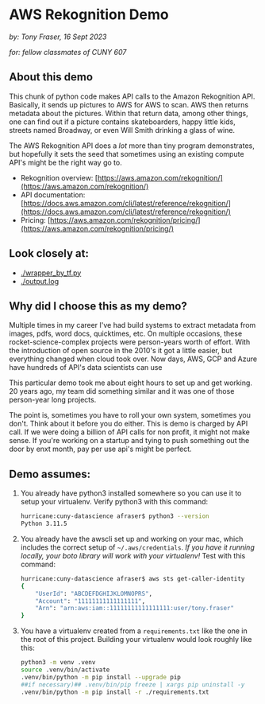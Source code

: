 # AWS Rekognition Demo
*by: Tony Fraser, 16 Sept 2023*

*for: fellow classmates of CUNY 607* 

## About this demo
This chunk of python code makes API calls to the Amazon Rekognition API. Basically, it sends up pictures to AWS for AWS to scan. AWS then returns metadata about the pictures. Within that return data, among other things, one can find out if a picture contains skateboarders, happy little kids, streets named Broadway, or even Will Smith drinking a glass of wine. 

The AWS Rekognition API does a _lot_ more than tiny program demonstrates, but hopefully it sets the seed that sometimes using an existing compute API's might be the right way go to. 

* Rekognition overview: [https://aws.amazon.com/rekognition/](https://aws.amazon.com/rekognition/)
* API documentation: [https://docs.aws.amazon.com/cli/latest/reference/rekognition/](https://docs.aws.amazon.com/cli/latest/reference/rekognition/)
* Pricing: [https://aws.amazon.com/rekognition/pricing/](https://aws.amazon.com/rekognition/pricing/)


## Look closely at:
* [./wrapper_by_tf.py](wrapper_by_tf.py)
* [./output.log](./output.log)

## Why did I choose this as my demo?
Multiple times in my career I've had build systems to extract metadata from images, pdfs, word docs, quicktimes, etc. On multiple occasions, these rocket-science-complex projects were person-years worth of effort. With the introduction of open source in the 2010's it got a little easier, but everything changed when cloud took over. Now days, AWS, GCP and Azure have hundreds of API's data scientists can use

This particular demo took me about eight hours to set up and get working. 20 years ago, my team did something similar and it was one of those person-year long projects. 

The point is, sometimes you have to roll your own system, sometimes you don't. Think about it before you do either. This is demo is charged by API call. If we were doing a billion of API calls for non profit, it might not make sense. If you're working on a startup and tying to push something out the door by enxt month, pay per use api's might be perfect.


## Demo assumes:
1. You already have python3 installed somewhere so you can use it to setup your virtualenv. Verify python3 with this command: 
    ```sh
    hurricane:cuny-datascience afraser$ python3 --version
    Python 3.11.5
    ```
1. You already have the awscli set up and working on your mac, which includes the correct setup of `~/.aws/credentials`. *If you have it running locally, your boto library will work with your virtualenv!* Test with this command:  
    ```sh
    hurricane:cuny-datascience afraser$ aws sts get-caller-identity
    {
        "UserId": "ABCDEFDGHIJKLOMNOPRS",
        "Account": "11111111111111111",
        "Arn": "arn:aws:iam::11111111111111111:user/tony.fraser"
    }
    ```
1. You  have a virtualenv created from a `requirements.txt` like the one in the root of this project. Building your virtualenv would look roughly like this:
    ```sh
    python3 -m venv .venv
    source .venv/bin/activate
    .venv/bin/python -m pip install --upgrade pip 
    ##if necessary)## .venv/bin/pip freeze | xargs pip uninstall -y 
    .venv/bin/python -m pip install -r ./requirements.txt
    ```


